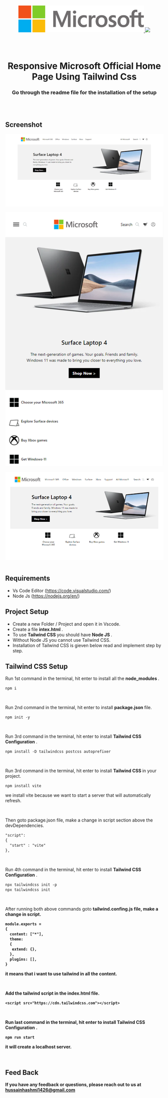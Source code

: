 <p align="center"><a href="https://facebook.com" target="_blank"><img src="https://github.com/90-HAQ/Microsoft-Clone-Using-Tailwind-CSS/blob/master/images/microsoft.svg" width="400">
</a><a href="https://tailwindcss.com/" target="_blank"><img src="https://github.com/90-HAQ/facebook_login_page_tailwind/blob/master/tailwind_css.svg" width="400">
</a></p>


<br><br>

<h1 align="center">Responsive Microsoft Official Home Page Using Tailwind Css</h1>
<h3 align="center">Go through the readme file for the installation of the setup</h3>

<br><br>

## Screenshot

<div align="center"><img align="center" src="https://github.com/90-HAQ/Microsoft-Clone-Using-Tailwind-CSS/blob/master/images/ms_screen%201.png"></div>
<br>
<div align="center"><img  src="https://github.com/90-HAQ/Microsoft-Clone-Using-Tailwind-CSS/blob/master/images/ms_screen%202.png"></div>
<br>
<div align="center"><img align="center" src="https://github.com/90-HAQ/Microsoft-Clone-Using-Tailwind-CSS/blob/master/images/ms_screen%203.png"></div>
<br>

## Requirements

 - Vs Code Editor (https://code.visualstudio.com/)
 - Node Js (https://nodejs.org/en/)


## Project Setup

<ul>
 <li>Create a new Folder / Project and open it in Vscode.</li>
 <li>Create a file <strong> intex.html </strong>.</li>
 <li>To use <strong> Tailwind CSS </strong> you should have <strong> Node JS </strong> . </li>
 <li>Without Node JS you cannot use Tailwind CSS.  </li>
 <li> Installation of Tailwind CSS is gieven below read and implement step by step.</li>
</ul>

## Tailwind CSS Setup

Run 1st command in the terminal, hit enter to install all the <strong> node_modules </strong>.
 
    npm i
 
<br>
 
Run 2nd command in the terminal, hit enter to install <strong> package.json </strong> file.
 
    npm init -y
 
<br>


Run 3rd command in the terminal, hit enter to install <strong> Tailwind CSS Configuration </strong>.
 
    npm install -D tailwindcss postcss autoprefixer
 
<br>

Run 3rd command in the terminal, hit enter to install <strong> Tailwind CSS </strong> in your project.
 
    npm install vite
    
we install vite because we want to start a server that will automatically refresh.
 
<br>

Then goto package.json file, make a change in script section above the devDependencies.
  
    "script": 
    { 
      "start" : "vite" 
    },

<br>

Run 4th command in the terminal, hit enter to install <strong> Tailwind CSS Configuration </strong>.
 
    npx tailwindcss init -p  
    npx tailwindcss init     
 
<br>

After running both above commands goto <strong> tailwind.confing.js <strong> file, make a change in script.

    module.exports = 
    {
      content: ["*"],
      theme: 
      {
       extend: {},
      },
      plugins: [],
    }


 it means that i want to use tailwind in all the content.
 
 <br>
 
 Add the tailwind script in the index.html file.

	<script src="https://cdn.tailwindcss.com"></script>
 
<br>	
 
Run last command in the terminal, hit enter to install <strong> Tailwind CSS Configuration </strong>.
 
    npm run start
 
it will create a localhost server.
 
<br>
	
## Feed Back

If you have any feedback or questions, please reach out to us at hussainhashmi1426@gmail.com

